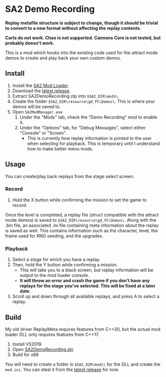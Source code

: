 # SA2 Demo Recording

__Replay metafile structure is subject to change, though it should be trivial to convert to a new format without affecting the replay contents.__

__Carts do not work. Chao is not supported. Cannons Core is not tested, but probably doesn't work.__

This is a mod which hooks into the existing code used for the attract mode demos to create and play back your own custom demos.

## Install
1. Install the [SA2 Mod Loader](https://gamebanana.com/tools/6333).
1. Download the [latest release](https://github.com/IDGeek121/SA2DemoRecording/releases).
1. Extract SA2DemoRecording.zip into `$SA2_DIR\mods\`.
1. Create the folder `$SA2_DIR\resource\gd_PC\Demos\`. This is where your demos will be saved to.
1. Open `SA2ModManager.exe`
    1. Under the "Mods" tab, check the "Demo Recording" mod to enable it.
    1. Under the "Options" tab, for "Debug Messages", select either "Console" or "Screen".
        - This is currently how replay information is printed to the user when selecting for playback. This is temporary until I understand how to make better menu mods.

## Usage
You can create/play back replays from the stage select screen.

### Record
1. Hold the X button while confirming the mission to set the game to record.

Once the level is completed, a replay file (struct compatible with the attract mode demos) is saved to `$SA2_DIR\resource\gd_PC\Demos\`. Along with the .bin file, an associated .ini file containing meta information about the replay is saved as well. This contains information such as the character, level, the frame used for RNG seeding, and the upgrades.

### Playback
1. Select a stage for which you have a replay.
2. Then, hold the Y button while confirming a mission.
    - This will take you to a black screen, but replay information will be output to the mod loader console.
    - __It will throw an error and crash the game if you don't have any replays for the stage you've selected. This will be fixed at a later date__.
3. Scroll up and down through all available replays, and press A to select a replay.

## Build
My old driver ReplayMeta requires features from C++20, but the actual mod loader DLL only requires features from C++17.

1. Install VS2019
1. Open [SA2DemoRecording.sln](https://github.com/IDGeek121/SA2DemoRecording/blob/main/SA2DemoRecording.sln)
1. Build for x86

You will need to create a folder in `$SA2_DIR\mods\` for the DLL and create the `mod.ini`. You can steal it from the [latest release](https://github.com/IDGeek121/SA2DemoRecording/releases) for now.